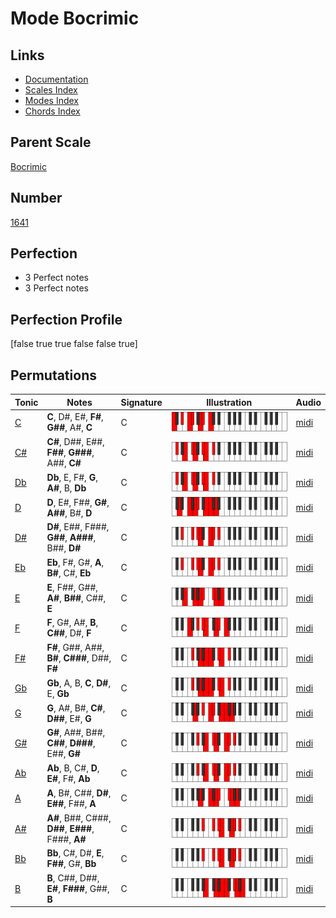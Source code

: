 # Mode Bocrimic

## Links

- [Documentation](index.md)
- [Scales Index](Scales.md)
- [Modes Index](Modes.md)
- [Chords Index](Chords.md)

## Parent Scale

[Bocrimic](ScaleBocrimic.md)

## Number

[1641](https://ianring.com/musictheory/scales/1641)

## Perfection

- 3 Perfect notes
- 3 Perfect notes

## Perfection Profile

[false true true false false true]

## Permutations

| Tonic | Notes | Signature | Illustration | Audio |
|-------|-------|-----------|--------------|-------|
| [C](ModeCNaturalBocrimic.md) | **C**, D#, E#, **F#**, **G##**, A#, **C** | C | ![CNaturalBocrimic](ModeCNaturalBocrimic.png) | [midi](https://github.com/edipermadi/music/blob/main/docs/ModeCNaturalBocrimic.mid?raw=true) |
| [C#](ModeCSharpBocrimic.md) | **C#**, D##, E##, **F##**, **G###**, A##, **C#** | C | ![CSharpBocrimic](ModeCSharpBocrimic.png) | [midi](https://github.com/edipermadi/music/blob/main/docs/ModeCSharpBocrimic.mid?raw=true) |
| [Db](ModeDFlatBocrimic.md) | **Db**, E, F#, **G**, **A#**, B, **Db** | C | ![DFlatBocrimic](ModeDFlatBocrimic.png) | [midi](https://github.com/edipermadi/music/blob/main/docs/ModeDFlatBocrimic.mid?raw=true) |
| [D](ModeDNaturalBocrimic.md) | **D**, E#, F##, **G#**, **A##**, B#, **D** | C | ![DNaturalBocrimic](ModeDNaturalBocrimic.png) | [midi](https://github.com/edipermadi/music/blob/main/docs/ModeDNaturalBocrimic.mid?raw=true) |
| [D#](ModeDSharpBocrimic.md) | **D#**, E##, F###, **G##**, **A###**, B##, **D#** | C | ![DSharpBocrimic](ModeDSharpBocrimic.png) | [midi](https://github.com/edipermadi/music/blob/main/docs/ModeDSharpBocrimic.mid?raw=true) |
| [Eb](ModeEFlatBocrimic.md) | **Eb**, F#, G#, **A**, **B#**, C#, **Eb** | C | ![EFlatBocrimic](ModeEFlatBocrimic.png) | [midi](https://github.com/edipermadi/music/blob/main/docs/ModeEFlatBocrimic.mid?raw=true) |
| [E](ModeENaturalBocrimic.md) | **E**, F##, G##, **A#**, **B##**, C##, **E** | C | ![ENaturalBocrimic](ModeENaturalBocrimic.png) | [midi](https://github.com/edipermadi/music/blob/main/docs/ModeENaturalBocrimic.mid?raw=true) |
| [F](ModeFNaturalBocrimic.md) | **F**, G#, A#, **B**, **C##**, D#, **F** | C | ![FNaturalBocrimic](ModeFNaturalBocrimic.png) | [midi](https://github.com/edipermadi/music/blob/main/docs/ModeFNaturalBocrimic.mid?raw=true) |
| [F#](ModeFSharpBocrimic.md) | **F#**, G##, A##, **B#**, **C###**, D##, **F#** | C | ![FSharpBocrimic](ModeFSharpBocrimic.png) | [midi](https://github.com/edipermadi/music/blob/main/docs/ModeFSharpBocrimic.mid?raw=true) |
| [Gb](ModeGFlatBocrimic.md) | **Gb**, A, B, **C**, **D#**, E, **Gb** | C | ![GFlatBocrimic](ModeGFlatBocrimic.png) | [midi](https://github.com/edipermadi/music/blob/main/docs/ModeGFlatBocrimic.mid?raw=true) |
| [G](ModeGNaturalBocrimic.md) | **G**, A#, B#, **C#**, **D##**, E#, **G** | C | ![GNaturalBocrimic](ModeGNaturalBocrimic.png) | [midi](https://github.com/edipermadi/music/blob/main/docs/ModeGNaturalBocrimic.mid?raw=true) |
| [G#](ModeGSharpBocrimic.md) | **G#**, A##, B##, **C##**, **D###**, E##, **G#** | C | ![GSharpBocrimic](ModeGSharpBocrimic.png) | [midi](https://github.com/edipermadi/music/blob/main/docs/ModeGSharpBocrimic.mid?raw=true) |
| [Ab](ModeAFlatBocrimic.md) | **Ab**, B, C#, **D**, **E#**, F#, **Ab** | C | ![AFlatBocrimic](ModeAFlatBocrimic.png) | [midi](https://github.com/edipermadi/music/blob/main/docs/ModeAFlatBocrimic.mid?raw=true) |
| [A](ModeANaturalBocrimic.md) | **A**, B#, C##, **D#**, **E##**, F##, **A** | C | ![ANaturalBocrimic](ModeANaturalBocrimic.png) | [midi](https://github.com/edipermadi/music/blob/main/docs/ModeANaturalBocrimic.mid?raw=true) |
| [A#](ModeASharpBocrimic.md) | **A#**, B##, C###, **D##**, **E###**, F###, **A#** | C | ![ASharpBocrimic](ModeASharpBocrimic.png) | [midi](https://github.com/edipermadi/music/blob/main/docs/ModeASharpBocrimic.mid?raw=true) |
| [Bb](ModeBFlatBocrimic.md) | **Bb**, C#, D#, **E**, **F##**, G#, **Bb** | C | ![BFlatBocrimic](ModeBFlatBocrimic.png) | [midi](https://github.com/edipermadi/music/blob/main/docs/ModeBFlatBocrimic.mid?raw=true) |
| [B](ModeBNaturalBocrimic.md) | **B**, C##, D##, **E#**, **F###**, G##, **B** | C | ![BNaturalBocrimic](ModeBNaturalBocrimic.png) | [midi](https://github.com/edipermadi/music/blob/main/docs/ModeBNaturalBocrimic.mid?raw=true) |
